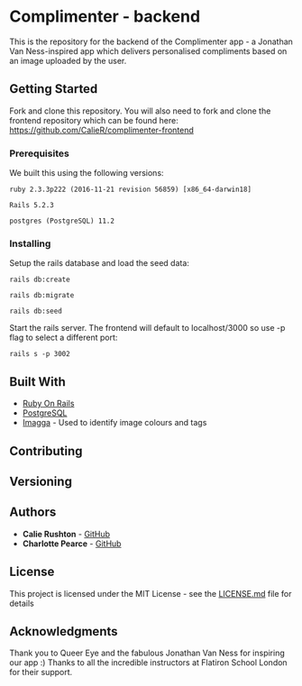 # Complimenter - backend

This is the repository for the backend of the Complimenter app - a Jonathan Van Ness-inspired app which delivers personalised compliments based on an image uploaded by the user.

## Getting Started

Fork and clone this repository.
You will also need to fork and clone the frontend repository which can be found here: https://github.com/CalieR/complimenter-frontend

### Prerequisites

We built this using the following versions:

```
ruby 2.3.3p222 (2016-11-21 revision 56859) [x86_64-darwin18]

Rails 5.2.3

postgres (PostgreSQL) 11.2

```

### Installing

Setup the rails database and load the seed data:

```
rails db:create

rails db:migrate

rails db:seed
```

Start the rails server. The frontend will default to localhost/3000 so use -p flag to select a different port:

```
rails s -p 3002
```

## Built With

- [Ruby On Rails](https://rubyonrails.org/)
- [PostgreSQL](https://www.postgresql.org/)
- [Imagga](https://imagga.com/) - Used to identify image colours and tags

## Contributing

## Versioning

## Authors

- **Calie Rushton** - [GitHub](https://github.com/CalieR)
- **Charlotte Pearce** - [GitHub](https://github.com/schazbot)

## License

This project is licensed under the MIT License - see the [LICENSE.md](LICENSE.md) file for details

## Acknowledgments

Thank you to Queer Eye and the fabulous Jonathan Van Ness for inspiring our app :)
Thanks to all the incredible instructors at Flatiron School London for their support.
